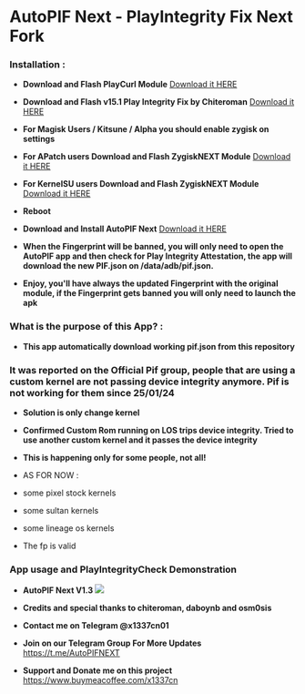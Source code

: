 # AutoPIF Next - PlayIntegrity Fix Next Fork

### Installation :
+ **Download and Flash PlayCurl Module** [Download it HERE](https://github.com/x1337cn/AutoPIFJSON/raw/main/playcurl.zip)

+ **Download and Flash v15.1 Play Integrity Fix by Chiteroman** [Download it HERE](https://github.com/x1337cn/AutoPIFJSON/raw/main/PlayIntegrityFix.zip)

+ **For Magisk Users / Kitsune / Alpha you should enable zygisk on settings**

+ **For APatch users Download and Flash ZygiskNEXT Module** [Download it HERE](https://github.com/Yervant7/ZygiskNext/releases/download/v4-0.9.4-285/Zygisk-Next-v4-0.9.4-285-release.zip)

+ **For KernelSU users Download and Flash ZygiskNEXT Module** [Download it HERE](https://github.com/Dr-TSNG/ZygiskNext/releases/download/v4-0.9.1.1/Zygisk-Next-v4-0.9.1.1-189-release.zip)

+ **Reboot**

+ **Download and Install AutoPIF Next** [Download it HERE](https://github.com/x1337cn/AutoPIFJSON/raw/main/AutoPIF_Next.3.apk)

+ **When the Fingerprint will be banned, you will only need to open the AutoPIF app and then check for Play Integrity Attestation, the app will download the new PIF.json on /data/adb/pif.json.**

+ **Enjoy, you'll have always the updated Fingerprint with the original module, if the Fingerprint gets banned you will only need to launch the apk** 

### What is the purpose of this App? :
+ **This app automatically download working pif.json from this repository** 


### It was reported on the Official Pif group, people that are using a custom kernel are not passing device integrity anymore. Pif is not working for them since 25/01/24

+ **Solution is only change kernel**

+ **Confirmed Custom Rom running on LOS trips device integrity. Tried to use another custom kernel and it passes the device integrity**
  
+ **This is happening only for some people, not all!**
+ AS FOR NOW :
+ some pixel stock kernels
+ some sultan kernels
+ some lineage os kernels
+ The fp is valid

### App usage and PlayIntegrityCheck Demonstration 
+ **AutoPIF Next V1.3**
![](https://github.com/x1337cn/AutoPIF-Next/blob/main/screen-20240120-025803-ezgif.com-video-to-gif-converter.gif)

+ **Credits and special thanks to chiteroman, daboynb and osm0sis**
  
+ **Contact me on Telegram @x1337cn01** 
+ **Join on our Telegram Group For More Updates** https://t.me/AutoPIFNEXT
+ **Support and Donate me on this project** 
https://www.buymeacoffee.com/x1337cn
